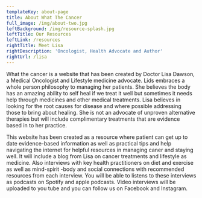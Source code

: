```yaml
---
templateKey: about-page
title: About What The Cancer
full_image: /img/about-two.jpg
leftBackground: /img/resource-splash.jpg
leftTitle: Our Resources
leftLink: /resources
rightTitle: Meet Lisa
rightDescription: 'Oncologist, Health Advocate and Author'
rightUrl: /lisa
---
```

What the cancer is a website that has been created by Doctor Lisa Dawson, a Medical Oncologist and Lifestyle medicine advocate. Lids embraces a whole person philosophy to managing her patients. She believes the body has an amazing ability to self heal if we treat it well but sometimes it needs help through medicines and other medical treatments. Lisa believes in looking for the root causes for disease and where possible addressing those to bring about healing. She is not an advocate of unproven alternative therapies but will include complimentary treatments that are evidence based in to her practice.



This website has been created as a resource where patient can get up to date evidence-based information as well as practical tips and help navigating the internet for helpful resources in managing caner and staying well. It will include a blog from Lisa on cancer treatments and lifestyle as medicine. Also interviews with key health practitioners on diet and exercise as well as mind-spirit -body and social connections with recommended resources from each interview. You will be able to listens to these interviews as podcasts on Spotify and apple podcasts. Video interviews will be uploaded to you tube and you can follow us on Facebook and Instagram.
